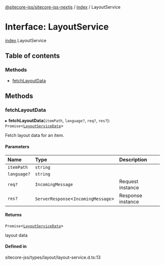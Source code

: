 [@sitecore-jss/sitecore-jss-nextjs](../README.md) / [index](../modules/index.md) / LayoutService

# Interface: LayoutService

[index](../modules/index.md).LayoutService

## Table of contents

### Methods

- [fetchLayoutData](index.LayoutService.md#fetchlayoutdata)

## Methods

### fetchLayoutData

▸ **fetchLayoutData**(`itemPath`, `language?`, `req?`, `res?`): `Promise`<[`LayoutServiceData`](index.LayoutServiceData.md)\>

Fetch layout data for an item.

#### Parameters

| Name | Type | Description |
| :------ | :------ | :------ |
| `itemPath` | `string` |  |
| `language?` | `string` |  |
| `req?` | `IncomingMessage` | Request instance |
| `res?` | `ServerResponse`<`IncomingMessage`\> | Response instance |

#### Returns

`Promise`<[`LayoutServiceData`](index.LayoutServiceData.md)\>

layout data

#### Defined in

sitecore-jss/types/layout/layout-service.d.ts:13
